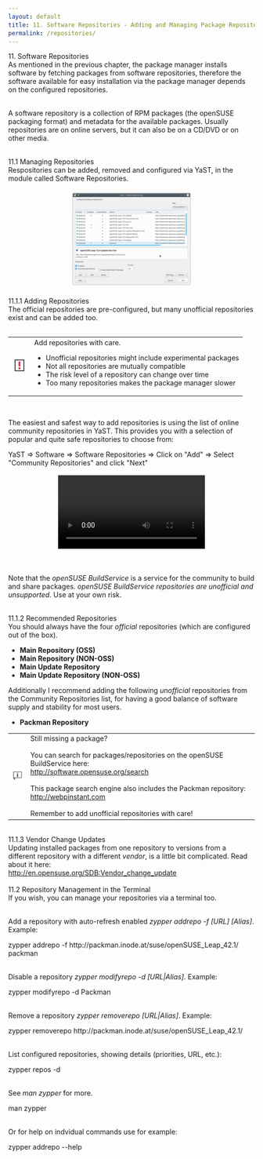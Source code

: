 ```yaml
---
layout: default
title: 11. Software Repositories - Adding and Managing Package Repositories
permalink: /repositories/
---
```


<div class="os1">11. Software Repositories</div>
As mentioned in the previous chapter, the package manager installs software by fetching packages from software repositories, therefore the software available for easy installation via the package manager depends on the configured repositories.<br /><br /> 

A software repository is a collection of RPM packages (the openSUSE packaging format) and metadata for the available packages. Usually repositories are on online servers, but it can also be on a CD/DVD or on other media.<br /><br />

<div class="os2">11.1 Managing Repositories</div>
Respositories can be added, removed and configured via YaST, in the module called Software Repositories.<br /><br />


<center><a href="images/screenshots/yast-repos.png" rel="thumbnail"><img src="images/screenshots/yast-reposb.png" alt="repos" class="pic" /></a></center><br />


<div class="os3">11.1.1 Adding Repositories</div>
The official repositories are pre-configured, but many unofficial repositories exist and can be added too.<br /><br /> 

<div class="obs">
<table>
<tbody>
<tr>
<td><img src="images/pics/obs.png" alt="obs" /></td>
<td>Add repositories with care.
<ul>
<li>Unofficial repositories might include experimental packages</li>
<li>Not all repositories are mutually compatible</li>
<li>The risk level of a repository can change over time</li>
<li>Too many repositories makes the package manager slower</li>
</ul>
</td>
</tr>
</tbody>
</table>
</div><br />


The easiest and safest way to add repositories is using the list of online community repositories in YaST. This provides you with a selection of popular and quite safe repositories to choose from:
<div class="sti">YaST => Software => Software Repositories => Click on "Add" => Select "Community Repositories" and click "Next"</div><br />

<center><video src="video/repos114.ogv" controls>  

<center><a href="images/screenshots/community-repos.png" rel="thumbnail"><img src="images/screenshots/community-reposb.png" alt="repos" class="pic" /></a></center><br />

<b>Your web browser does not support the HTML5 video element and/or Ogg Theora format.<br />
Try Firefox, Konqueror or Opera.</b><br /><br />

<a href="video/repos-full.ogv">Download video for local viewing (4.3 MB)</a>
</video></center>  <br /><br />


Note that the <i>openSUSE BuildService</i> is a service for the community to build and share packages. <i>openSUSE BuildService repositories are unofficial and unsupported</i>. Use at your own risk.<br /><br />



<div class="os3">11.1.2 Recommended Repositories</div>
You should always have the four <i>official</i> repositories (which are configured out of the box).<br/>

<ul>
	<li><b>Main Repository (OSS)</b></li>
	<li><b>Main Repository (NON-OSS)</b></li>
	<li><b>Main Update Repository</b></li>
	<li><b>Main Update Repository (NON-OSS)</b></li>
</ul>

Additionally I recommend adding the following <i>unofficial</i> repositories from the Community Repositories list, for having a good balance of software supply and stability for most users.<br />


<ul>
	<li><b>Packman Repository</b></li>
	<!--<li><b>openSUSE BuildService - KDE:Extra</b></li>-->
</ul>


<div class="tip">
<table>
<tbody>
<tr>
<td><img src="images/pics/tip.png" alt="tip" /></td>
<td>Still missing a package?<br /><br />You can search for packages/repositories on the openSUSE BuildService here:<br />
<a href="http://software.opensuse.org/search" target="_blank">http://software.opensuse.org/search</a><br /><br />This package search engine also includes the Packman repository:<br /><a href="http://webpinstant.com" target="_blank">http://webpinstant.com</a><br /><br />Remember to add unofficial repositories with care!</td>
</tr>
</tbody>
</table>
</div><br />

<div class="os3">11.1.3 Vendor Change Updates</div>
Updating installed packages from one repository to versions from a different repository with a different <i>vendor</i>, is a little bit complicated. Read about it here:<br />
<a href="http://en.opensuse.org/SDB:Vendor_change_update" target="_blank">http://en.opensuse.org/SDB:Vendor_change_update</a><br /><br />

<div class="os2">11.2 Repository Management in the Terminal</div>
If you wish, you can manage your repositories via a terminal too.<br /><br />

Add a repository with auto-refresh enabled <i>zypper addrepo -f [URL] [Alias]</i>. Example:
<div class="clroot">zypper addrepo -f http://packman.inode.at/suse/openSUSE_Leap_42.1/ packman</div><br />

Disable a repository <i>zypper modifyrepo -d [URL|Alias]</i>. Example:
<div class="clroot">zypper modifyrepo -d Packman</div><br />

Remove a repository <i>zypper removerepo [URL|Alias]</i>. Example:
<div class="clroot">zypper removerepo http://packman.inode.at/suse/openSUSE_Leap_42.1/</div><br />

List configured repositories, showing  details (priorities, URL, etc.):
<div class="cl">zypper repos -d</div><br />

See <i>man zypper</i> for more.
<div class="cl">man zypper</div><br />

Or for help on indvidual commands use for example:
<div class="cl">zypper addrepo --help</div><br />
